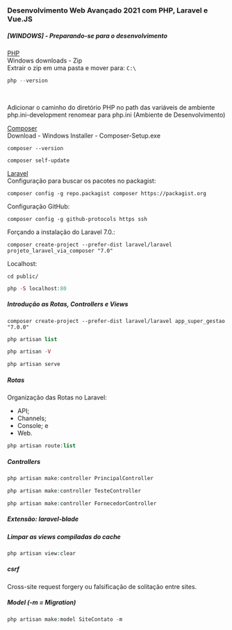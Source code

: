 ### Desenvolvimento Web Avançado 2021 com PHP, Laravel e Vue.JS

##### [WINDOWS] - Preparando-se para o desenvolvimento
[PHP](https://www.php.net/downloads) <br>
Windows downloads - Zip <br>
Extrair o zip em uma pasta e mover para: ```C:\``` <br>

```php
php --version
``` 

<br>

Adicionar o caminho do diretório PHP no path das variáveis de ambiente<br>
php.ini-development renomear para php.ini (Ambiente de Desenvolvimento)<br>

[Composer](https://getcomposer.org/) <br>
Download - Windows Installer - Composer-Setup.exe <br>

```
composer --version
``` 

```
composer self-update
```

[Laravel](https://laravel.com) <br>
Configuração para buscar os pacotes no packagist:
```
composer config -g repo.packagist composer https://packagist.org
```

Configuração GitHub:
```
composer config -g github-protocols https ssh
```

Forçando a instalação do Laravel 7.0.:
```
composer create-project --prefer-dist laravel/laravel projeto_laravel_via_composer "7.0"
```

Localhost:
```
cd public/
```

```php
php -S localhost:80
```

##### Introdução as Rotas, Controllers e Views
```
composer create-project --prefer-dist laravel/laravel app_super_gestao "7.0.0"
```

```php
php artisan list
```

```php
php artisan -V
```

```php
php artisan serve
```

##### Rotas
Organização das Rotas no Laravel: <br>
- API;
- Channels;
- Console; e
- Web.

```php
php artisan route:list
```

##### Controllers
```php
php artisan make:controller PrincipalController
```

```php
php artisan make:controller TesteController
```

```php
php artisan make:controller FornecedorController
```

##### Extensão: laravel-blade

##### Limpar as views compiladas do cache
```php
php artisan view:clear
```

##### csrf
Cross-site request forgery ou falsificação de solitação entre sites.

##### Model (-m = Migration)
```php
php artisan make:model SiteContato -m
```